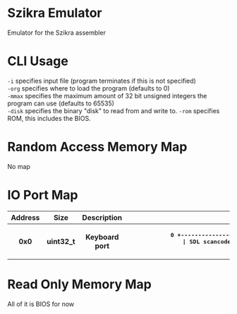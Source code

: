 # Szikra Emulator

Emulator for the Szikra assembler
# CLI Usage

`-i` specifies input file (program terminates if this is not specified) <br>
`-org` specifies where to load the program (defaults to 0) <br>
`-mmax` specifies the maximum amount of 32 bit unsigned integers the program can use (defaults to 65535) <br>
`-disk` specifies the binary "disk" to read from and write to.
`-rom` specifies ROM, this includes the BIOS.

# Random Access Memory Map

No map

# IO Port Map

<table>
	<tr>
		<th>Address</th>
		<th>Size</th>
		<th>Description</th>
		<th>Bit Description</th>
	</tr>
	<tr>
		<th>0x0</th>
		<th>uint32_t</th>
		<th>Keyboard port</th>
		<th>
			<pre>
			0 +--------------+ 16 +-----------------------------------+ 24 +------+ 32
			  | SDL scancode |	  | 0x00 (Pressed) or 0xFF (Released) |	   | 0x00 |
			</pre>
		</th>
	</tr>
</table>

# Read Only Memory Map

All of it is BIOS for now